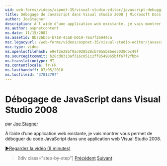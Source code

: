 ```yaml
---
uid: web-forms/videos/aspnet-35/visual-studio-editor/javascript-debugging-in-visual-studio-2008
title: Débogage de JavaScript dans Visual Studio 2008 | Microsoft Docs
author: JoeStagner
description: À l’aide d’une application web existante, je vais montrer vous permet de déboguer du code JavaScript dans une application web Visual Studio 2008.
ms.author: aspnetcontent
ms.date: 11/15/2007
ms.assetid: 8b726bc6-b718-43a8-b019-7ea7f26944ca
msc.legacyurl: /web-forms/videos/aspnet-35/visual-studio-editor/javascript-debugging-in-visual-studio-2008
msc.type: video
ms.openlocfilehash: e9ef2e28bf9ac928528cb79a5b8bee3038dbc49f
ms.sourcegitcommit: b28cd0313af316c051c2ff8549865bff67f2fbb4
ms.translationtype: MT
ms.contentlocale: fr-FR
ms.lasthandoff: 07/05/2018
ms.locfileid: "37813797"
---
```

<a name="javascript-debugging-in-visual-studio-2008"></a>Débogage de JavaScript dans Visual Studio 2008
====================
par [Joe Stagner](https://github.com/JoeStagner)

À l’aide d’une application web existante, je vais montrer vous permet de déboguer du code JavaScript dans une application web Visual Studio 2008.

[&#9654;Regardez la vidéo (9 minutes)](https://channel9.msdn.com/Blogs/ASP-NET-Site-Videos/javascript-debugging-in-visual-studio-2008)

> [!div class="step-by-step"]
> [Précédent](javascript-intellisense-support-in-visual-studio-2008.md)
> [Suivant](multi-targeting-support-in-visual-studio-2008.md)
